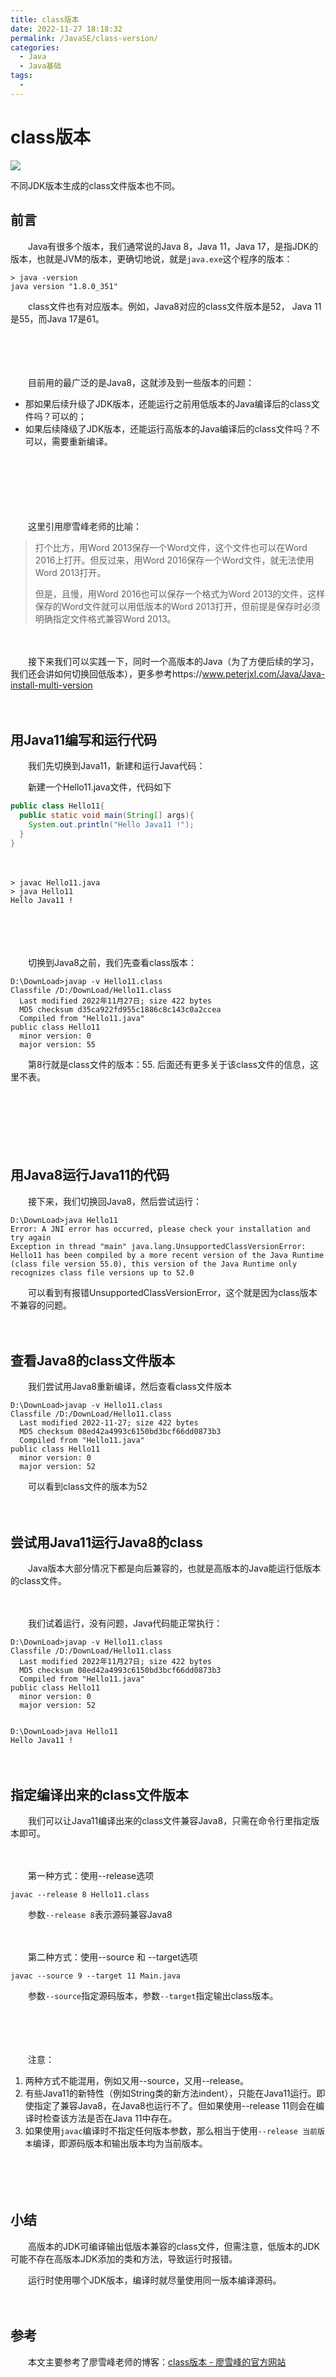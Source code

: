 ```yaml
---
title: class版本
date: 2022-11-27 18:18:32
permalink: /JavaSE/class-version/
categories:
  - Java
  - Java基础
tags:
  - 
---
```

# class版本

![](https://image.peterjxl.com/blog/147.jpg)

不同JDK版本生成的class文件版本也不同。

<!-- more -->

## 前言

　　Java有很多个版本，我们通常说的Java 8，Java 11，Java 17，是指JDK的版本，也就是JVM的版本，更确切地说，就是`java.exe`这个程序的版本：

```shell
> java -version
java version "1.8.0_351"
```

　　class文件也有对应版本。例如，Java8对应的class文件版本是52， Java 11是55，而Java 17是61。

　　‍

　　‍

　　目前用的最广泛的是Java8，这就涉及到一些版本的问题：

* 那如果后续升级了JDK版本，还能运行之前用低版本的Java编译后的class文件吗？可以的；
* 如果后续降级了JDK版本，还能运行高版本的Java编译后的class文件吗？不可以，需要重新编译。

　　‍

　　‍

　　‍

　　这里引用廖雪峰老师的比喻：

> 打个比方，用Word 2013保存一个Word文件，这个文件也可以在Word 2016上打开。但反过来，用Word 2016保存一个Word文件，就无法使用Word 2013打开。
>
> 但是，且慢，用Word 2016也可以保存一个格式为Word 2013的文件，这样保存的Word文件就可以用低版本的Word 2013打开，但前提是保存时必须明确指定文件格式兼容Word 2013。

　　‍

　　接下来我们可以实践一下，同时一个高版本的Java（为了方便后续的学习，我们还会讲如何切换回低版本），更多参考https://www.peterjxl.com/Java/Java-install-multi-version

　　‍

## 用Java11编写和运行代码

　　我们先切换到Java11，新建和运行Java代码：

　　新建一个Hello11.java文件，代码如下

```java
public class Hello11{
  public static void main(String[] args){
    System.out.println("Hello Java11 !");
  }
}
```

　　‍

```shell
> javac Hello11.java
> java Hello11
Hello Java11 !
```

　　‍

　　‍

　　切换到Java8之前，我们先查看class版本：

```shell
D:\DownLoad>javap -v Hello11.class
Classfile /D:/DownLoad/Hello11.class
  Last modified 2022年11月27日; size 422 bytes
  MD5 checksum d35ca922fd955c1886c8c143c0a2ccea
  Compiled from "Hello11.java"
public class Hello11
  minor version: 0
  major version: 55
```

　　第8行就是class文件的版本：55.   后面还有更多关于该class文件的信息，这里不表。

　　‍

　　‍

　　‍

## 用Java8运行Java11的代码

　　接下来，我们切换回Java8，然后尝试运行：

```shell
D:\DownLoad>java Hello11
Error: A JNI error has occurred, please check your installation and try again
Exception in thread "main" java.lang.UnsupportedClassVersionError: Hello11 has been compiled by a more recent version of the Java Runtime (class file version 55.0), this version of the Java Runtime only recognizes class file versions up to 52.0
```

　　可以看到有报错UnsupportedClassVersionError，这个就是因为class版本不兼容的问题。

　　‍

## 查看Java8的class文件版本

　　我们尝试用Java8重新编译，然后查看class文件版本

```shell
D:\DownLoad>javap -v Hello11.class
Classfile /D:/DownLoad/Hello11.class
  Last modified 2022-11-27; size 422 bytes
  MD5 checksum 08ed42a4993c6150bd3bcf66dd0873b3
  Compiled from "Hello11.java"
public class Hello11
  minor version: 0
  major version: 52
```

　　可以看到class文件的版本为52

　　‍

## 尝试用Java11运行Java8的class

　　Java版本大部分情况下都是向后兼容的，也就是高版本的Java能运行低版本的class文件。

　　‍

　　我们试着运行，没有问题，Java代码能正常执行：

```shell
D:\DownLoad>javap -v Hello11.class
Classfile /D:/DownLoad/Hello11.class
  Last modified 2022年11月27日; size 422 bytes
  MD5 checksum 08ed42a4993c6150bd3bcf66dd0873b3
  Compiled from "Hello11.java"
public class Hello11
  minor version: 0
  major version: 52


D:\DownLoad>java Hello11
Hello Java11 !
```

　　‍

## 指定编译出来的class文件版本

　　我们可以让Java11编译出来的class文件兼容Java8，只需在命令行里指定版本即可。

　　‍

　　第一种方式：使用--release选项

```shell
javac --release 8 Hello11.class
```

　　参数`--release 8`表示源码兼容Java8

　　‍

　　第二种方式：使用--source 和 --target选项

```shell
javac --source 9 --target 11 Main.java
```

　　参数`--source`指定源码版本，参数`--target`指定输出class版本。

　　‍

　　‍

　　注意：

1. 两种方式不能混用，例如又用--source，又用--release。
2. 有些Java11的新特性（例如String类的新方法indent），只能在Java11运行。即使指定了兼容Java8，在Java8也运行不了。但如果使用--release 11则会在编译时检查该方法是否在Java 11中存在。
3. 如果使用`javac`编译时不指定任何版本参数，那么相当于使用`--release 当前版本`编译，即源码版本和输出版本均为当前版本。

　　‍

　　‍

## 小结

　　高版本的JDK可编译输出低版本兼容的class文件，但需注意，低版本的JDK可能不存在高版本JDK添加的类和方法，导致运行时报错。

　　运行时使用哪个JDK版本，编译时就尽量使用同一版本编译源码。

　　‍

## 参考

　　本文主要参考了廖雪峰老师的博客：[class版本 - 廖雪峰的官方网站](https://www.liaoxuefeng.com/wiki/1252599548343744/1476084948271136)
